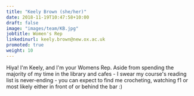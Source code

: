 ```yaml
---
title: "Keely Brown (she/her)"
date: 2018-11-19T10:47:58+10:00
draft: false
image: "images/team/KB.jpg"
jobtitle: Women's Rep
linkedinurl: keely.brown@new.ox.ac.uk
promoted: true
weight: 10
---
```


Hiya! I'm Keely, and I'm your Womens Rep. Aside from spending the majority of my time in the library and cafes - I swear my course's reading list is never-ending - you can expect to find me crocheting, watching f1 or most likely either in front of or behind the bar :)
